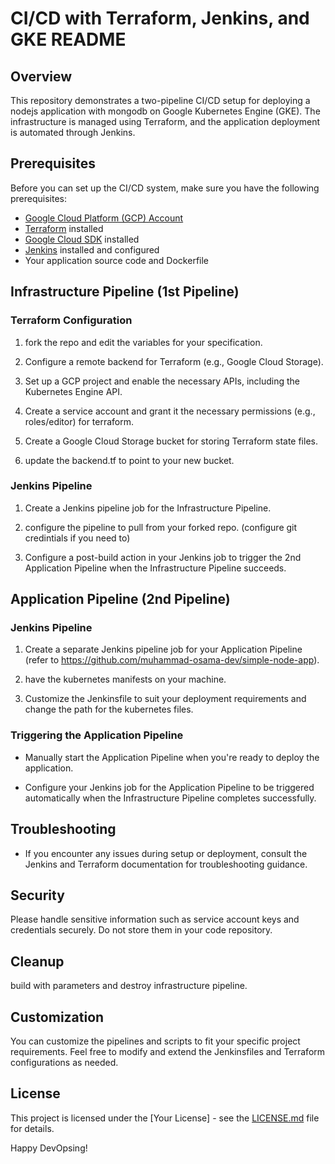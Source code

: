 # CI/CD with Terraform, Jenkins, and GKE README

## Overview

This repository demonstrates a two-pipeline CI/CD setup for deploying a nodejs application with mongodb on Google Kubernetes Engine (GKE). The infrastructure is managed using Terraform, and the application deployment is automated through Jenkins.

## Prerequisites

Before you can set up the CI/CD system, make sure you have the following prerequisites:

- [Google Cloud Platform (GCP) Account](https://cloud.google.com/)
- [Terraform](https://www.terraform.io/) installed
- [Google Cloud SDK](https://cloud.google.com/sdk) installed
- [Jenkins](https://www.jenkins.io/) installed and configured
- Your application source code and Dockerfile

## Infrastructure Pipeline (1st Pipeline)

### Terraform Configuration

1. fork the repo and edit the variables for your specification.

2. Configure a remote backend for Terraform (e.g., Google Cloud Storage).

3. Set up a GCP project and enable the necessary APIs, including the Kubernetes Engine API.

4. Create a service account and grant it the necessary permissions (e.g., roles/editor) for terraform.

5. Create a Google Cloud Storage bucket for storing Terraform state files.

6. update the backend.tf to point to your new bucket. 

### Jenkins Pipeline

1. Create a Jenkins pipeline job for the Infrastructure Pipeline.

2. configure the pipeline to pull from your forked repo. (configure git credintials if you need to)

3. Configure a post-build action in your Jenkins job to trigger the 2nd Application Pipeline when the Infrastructure Pipeline succeeds.

## Application Pipeline (2nd Pipeline)

### Jenkins Pipeline 

1. Create a separate Jenkins pipeline job for your Application Pipeline (refer to https://github.com/muhammad-osama-dev/simple-node-app).

2. have the kubernetes manifests on your machine.

3. Customize the Jenkinsfile to suit your deployment requirements and change the path for the kubernetes files.

### Triggering the Application Pipeline

- Manually start the Application Pipeline when you're ready to deploy the application.

- Configure your Jenkins job for the Application Pipeline to be triggered automatically when the Infrastructure Pipeline completes successfully.


## Troubleshooting

- If you encounter any issues during setup or deployment, consult the Jenkins and Terraform documentation for troubleshooting guidance.

## Security

Please handle sensitive information such as service account keys and credentials securely. Do not store them in your code repository.

## Cleanup

build with parameters and destroy infrastructure pipeline.

## Customization

You can customize the pipelines and scripts to fit your specific project requirements. Feel free to modify and extend the Jenkinsfiles and Terraform configurations as needed.

## License

This project is licensed under the [Your License] - see the [LICENSE.md](LICENSE.md) file for details.

Happy DevOpsing!
